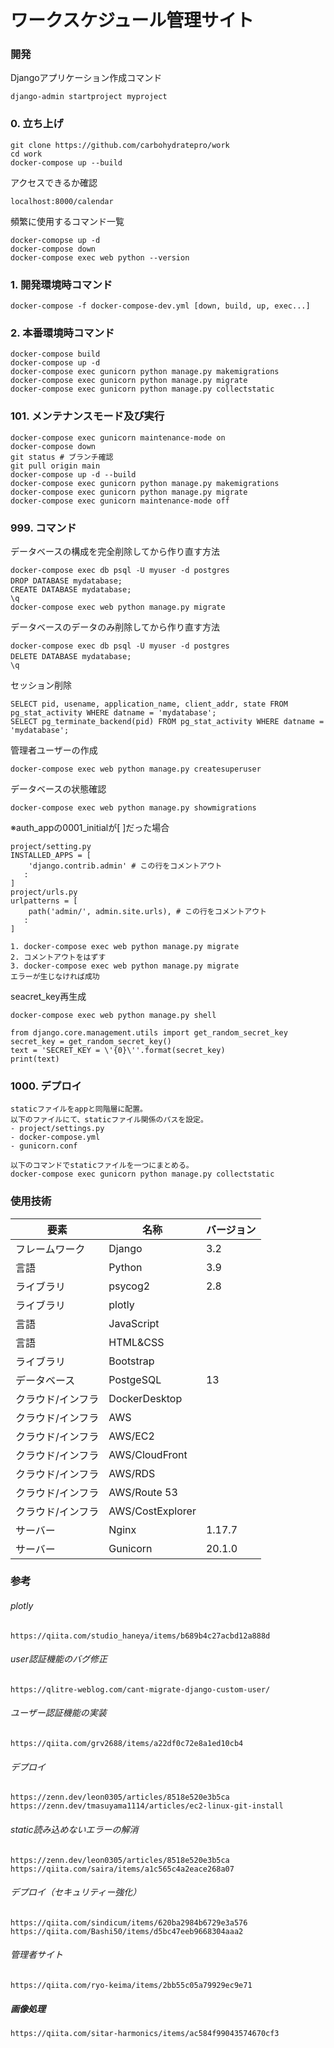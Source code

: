 # ワークスケジュール管理サイト

### 開発
Djangoアプリケーション作成コマンド
```text
django-admin startproject myproject
```
### 0. 立ち上げ
```text
git clone https://github.com/carbohydratepro/work
cd work
docker-compose up --build
```
アクセスできるか確認
```text
localhost:8000/calendar
```
頻繁に使用するコマンド一覧
```text
docker-comopse up -d
docker-compose down
docker-compose exec web python --version
```

### 1. 開発環境時コマンド
```text
docker-compose -f docker-compose-dev.yml [down, build, up, exec...]
```

### 2. 本番環境時コマンド
```text
docker-compose build
docker-compose up -d
docker-compose exec gunicorn python manage.py makemigrations
docker-compose exec gunicorn python manage.py migrate
docker-compose exec gunicorn python manage.py collectstatic
```

### 101. メンテナンスモード及び実行
```text
docker-compose exec gunicorn maintenance-mode on
docker-compose down
git status # ブランチ確認
git pull origin main
docker-compose up -d --build
docker-compose exec gunicorn python manage.py makemigrations
docker-compose exec gunicorn python manage.py migrate
docker-compose exec gunicorn maintenance-mode off
```

### 999. コマンド
データベースの構成を完全削除してから作り直す方法
```text
docker-compose exec db psql -U myuser -d postgres
DROP DATABASE mydatabase;　
CREATE DATABASE mydatabase;
\q
docker-compose exec web python manage.py migrate
```

データベースのデータのみ削除してから作り直す方法
```text
docker-compose exec db psql -U myuser -d postgres
DELETE DATABASE mydatabase;　
\q
```

セッション削除
```text
SELECT pid, usename, application_name, client_addr, state FROM pg_stat_activity WHERE datname = 'mydatabase';
SELECT pg_terminate_backend(pid) FROM pg_stat_activity WHERE datname = 'mydatabase';
```

管理者ユーザーの作成
```text
docker-compose exec web python manage.py createsuperuser
```

データベースの状態確認
```text
docker-compose exec web python manage.py showmigrations
```
※auth_appの0001_initialが[ ]だった場合
```text
project/setting.py
INSTALLED_APPS = [
    'django.contrib.admin' # この行をコメントアウト
   :
]
project/urls.py
urlpatterns = [
    path('admin/', admin.site.urls), # この行をコメントアウト
   :
]

1. docker-compose exec web python manage.py migrate
2. コメントアウトをはずす
3. docker-compose exec web python manage.py migrate
エラーが生じなければ成功
```

seacret_key再生成
```text
docker-compose exec web python manage.py shell

from django.core.management.utils import get_random_secret_key
secret_key = get_random_secret_key()
text = 'SECRET_KEY = \'{0}\''.format(secret_key)
print(text)
```

### 1000. デプロイ
```text
staticファイルをappと同階層に配置。
以下のファイルにて、staticファイル関係のパスを設定。
- project/settings.py
- docker-compose.yml
- gunicorn.conf

以下のコマンドでstaticファイルを一つにまとめる。
docker-compose exec gunicorn python manage.py collectstatic
```

### 使用技術
   | 要素 | 名称 | バージョン |
   |---|---|---|
   | フレームワーク | Django | 3.2 |
   | 言語 | Python | 3.9 |
   | ライブラリ | psycog2 | 2.8 |
   | ライブラリ | plotly |  |
   | 言語 | JavaScript |  |
   | 言語 | HTML&CSS |  |
   | ライブラリ | Bootstrap |  |
   | データベース | PostgeSQL | 13 |
   | クラウド/インフラ | DockerDesktop |  |
   | クラウド/インフラ | AWS |  |
   | クラウド/インフラ | AWS/EC2 |  |
   | クラウド/インフラ | AWS/CloudFront |  |
   | クラウド/インフラ | AWS/RDS |  |
   | クラウド/インフラ | AWS/Route 53 |  |
   | クラウド/インフラ | AWS/CostExplorer |  |
   | サーバー | Nginx | 1.17.7 |
   | サーバー | Gunicorn | 20.1.0 |
   
### 参考
###### plotly
```text
https://qiita.com/studio_haneya/items/b689b4c27acbd12a888d
```

###### user認証機能のバグ修正
```text
https://qlitre-weblog.com/cant-migrate-django-custom-user/
```

###### ユーザー認証機能の実装
```text
https://qiita.com/grv2688/items/a22df0c72e8a1ed10cb4
```

###### デプロイ
```text
https://zenn.dev/leon0305/articles/8518e520e3b5ca
https://zenn.dev/tmasuyama1114/articles/ec2-linux-git-install
```

###### static読み込めないエラーの解消
```text
https://zenn.dev/leon0305/articles/8518e520e3b5ca
https://qiita.com/saira/items/a1c565c4a2eace268a07
```

###### デプロイ（セキュリティー強化）
```text
https://qiita.com/sindicum/items/620ba2984b6729e3a576
https://qiita.com/Bashi50/items/d5bc47eeb9668304aaa2
```

###### 管理者サイト
```text
https://qiita.com/ryo-keima/items/2bb55c05a79929ec9e71
```

##### 画像処理
```text
https://qiita.com/sitar-harmonics/items/ac584f99043574670cf3
```
